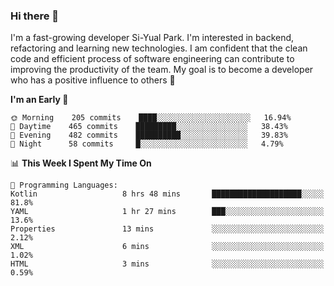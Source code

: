 ### Hi there 👋


I'm a fast-growing developer Si-Yual Park. I'm interested in backend, refactoring and learning new technologies. I am confident that the clean code and efficient process of software engineering can contribute to improving the productivity of the team. My goal is to become a developer who has a positive influence to others 🔭

<!--START_SECTION:waka-->
**I'm an Early 🐤** 

```text
🌞 Morning    205 commits    ████░░░░░░░░░░░░░░░░░░░░░   16.94% 
🌆 Daytime    465 commits    █████████░░░░░░░░░░░░░░░░   38.43% 
🌃 Evening    482 commits    ██████████░░░░░░░░░░░░░░░   39.83% 
🌙 Night      58 commits     █░░░░░░░░░░░░░░░░░░░░░░░░   4.79%

```


📊 **This Week I Spent My Time On** 

```text
💬 Programming Languages: 
Kotlin                   8 hrs 48 mins       ████████████████████░░░░░   81.8% 
YAML                     1 hr 27 mins        ███░░░░░░░░░░░░░░░░░░░░░░   13.6% 
Properties               13 mins             ░░░░░░░░░░░░░░░░░░░░░░░░░   2.12% 
XML                      6 mins              ░░░░░░░░░░░░░░░░░░░░░░░░░   1.02% 
HTML                     3 mins              ░░░░░░░░░░░░░░░░░░░░░░░░░   0.59%

```


<!--END_SECTION:waka-->
